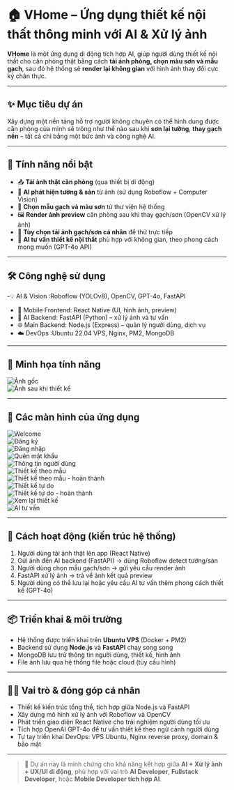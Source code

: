 # 🏠 VHome – Ứng dụng thiết kế nội thất thông minh với AI & Xử lý ảnh

**VHome** là một ứng dụng di động tích hợp AI, giúp người dùng thiết kế nội thất cho căn phòng thật bằng cách **tải ảnh phòng, chọn màu sơn và mẫu gạch**, sau đó hệ thống sẽ **render lại không gian** với hình ảnh thay đổi cực kỳ chân thực.

---

## ✨ Mục tiêu dự án

Xây dựng một nền tảng hỗ trợ người không chuyên có thể hình dung được căn phòng của mình sẽ trông như thế nào sau khi **sơn lại tường**, **thay gạch nền** – tất cả chỉ bằng một bức ảnh và công nghệ AI.

---

## 🚀 Tính năng nổi bật

- 📤 **Tải ảnh thật căn phòng** (qua thiết bị di động)
- 🧠 **AI phát hiện tường & sàn** từ ảnh (sử dụng Roboflow + Computer Vision)
- 🎨 **Chọn mẫu gạch và màu sơn** từ thư viện hệ thống
- 🖼️ **Render ảnh preview** căn phòng sau khi thay gạch/sơn (OpenCV xử lý ảnh)
- 📁 **Tùy chọn tải ảnh gạch/sơn cá nhân** để thử trực tiếp
- 🤖 **AI tư vấn thiết kế nội thất** phù hợp với không gian, theo phong cách mong muốn (GPT-4o API)

---

## 🛠️ Công nghệ sử dụng

-💡 AI & Vision :Roboflow (YOLOv8), OpenCV, GPT-4o, FastAPI 
- 📱 Mobile Frontend: React Native (UI, hình ảnh, preview) 
- 🧠 AI Backend: FastAPI (Python) – xử lý ảnh và tư vấn
- 🌐 Main Backend: Node.js (Express) – quản lý người dùng, dịch vụ
- ☁️ DevOps :Ubuntu 22.04 VPS, Nginx, PM2, MongoDB
 
---

## 📸 Minh họa tính năng

![Ảnh gốc](./assets/ảnh%20gốc.jpg)  
![Ảnh sau khi thiết kế](./assets/Ảnh%20sau%20thiết%20kế.jpg)

---

## 📱 Các màn hình của ứng dụng

![Welcome](./assets/1.%20Màn%20hình%20welcome.jpg)  
![Đăng ký](./assets/2.%20Màn%20hình%20đăng%20ký.jpg)  
![Đăng nhập](./assets/3.%20Màn%20hình%20đăng%20nhập.jpg)  
![Quên mật khẩu](./assets/4.%20Quên%20mật%20khẩu.jpg)  
![Thông tin người dùng](./assets/5.%20Thông%20tin%20người%20dùng.jpg)  
![Thiết kế theo mẫu](./assets/6.%20Thiết%20kế%20theo%20mẫu.jpg)  
![Thiết kế theo mẫu - hoàn thành](./assets/6.%20Thiết%20kế%20theo%20mẫu%20-%20hoàn%20thành.jpg)  
![Thiết kế tự do](./assets/7.%20Thiết%20kế%20tự%20do.jpg)  
![Thiết kế tự do - hoàn thành](./assets/7.%20Thiết%20kế%20tự%20do%20-%20hoàn%20thành.jpg)  
![Xem lại thiết kế](./assets/8.%20Xem%20lại%20thiết%20kế%20đã%20lưu.jpg)  
![AI tư vấn](./assets/9.%20AI%20tư%20vấn%20-%20AI%20tư%20vấn.jpg)



---

## 🧠 Cách hoạt động (kiến trúc hệ thống)

1. Người dùng tải ảnh thật lên app (React Native)
2. Gửi ảnh đến AI backend (FastAPI) → dùng Roboflow detect tường/sàn
3. Người dùng chọn mẫu gạch/sơn → gửi yêu cầu render ảnh
4. FastAPI xử lý ảnh → trả về ảnh kết quả preview
5. Người dùng có thể lưu lại hoặc yêu cầu AI tư vấn thêm phong cách thiết kế (GPT-4o)

---

## 📦 Triển khai & môi trường

- Hệ thống được triển khai trên **Ubuntu VPS** (Docker + PM2)
- Backend sử dụng **Node.js** và **FastAPI** chạy song song
- MongoDB lưu trữ thông tin người dùng, thiết kế, hình ảnh
- File ảnh lưu qua hệ thống file hoặc cloud (tùy cấu hình)

---

## 👨‍💻 Vai trò & đóng góp cá nhân

- Thiết kế kiến trúc tổng thể, tích hợp giữa Node.js và FastAPI
- Xây dựng mô hình xử lý ảnh với Roboflow và OpenCV
- Phát triển giao diện React Native cho trải nghiệm người dùng tối ưu
- Tích hợp OpenAI GPT-4o để tư vấn thiết kế theo ngữ cảnh người dùng
- Tự tay triển khai DevOps: VPS Ubuntu, Nginx reverse proxy, domain & bảo mật

---

> 🔗 Dự án này là minh chứng cho khả năng kết hợp giữa **AI + Xử lý ảnh + UX/UI di động**, phù hợp với vai trò **AI Developer**, **Fullstack Developer**, hoặc **Mobile Developer tích hợp AI**.

